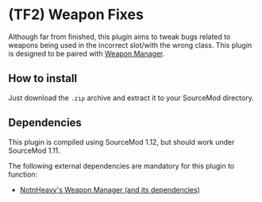 # (TF2) Weapon Fixes

Although far from finished, this plugin aims to tweak bugs related to weapons being used in the incorrect slot/with the wrong class. This plugin is designed to be paired with [Weapon Manager](https://github.com/NotnHeavy/TF2-Weapon-Manager).

## How to install
Just download the `.zip` archive and extract it to your SourceMod directory.

## Dependencies
This plugin is compiled using SourceMod 1.12, but should work under SourceMod 1.11.

The following external dependencies are mandatory for this plugin to function:
- [NotnHeavy's Weapon Manager (and its dependencies)](https://github.com/NotnHeavy/TF2-Weapon-Manager)